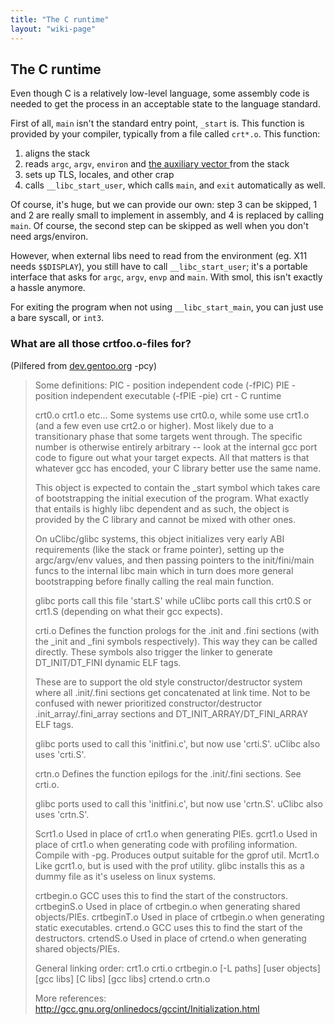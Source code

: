 ```yaml
---
title: "The C runtime"
layout: "wiki-page"
---
```


## The C runtime

Even though C is a relatively low-level language, some assembly code is needed
to get the process in an acceptable state to the language standard.

First of all, `main` isn't the standard entry point, `_start` is. This function
is provided by your compiler, typically from a file called `crt*.o`. This
function:

1. aligns the stack
2. reads `argc`, `argv`, `environ` and [the auxiliary vector
   ](https://www.youtube.com/watch?v=j72GExsDnDU&t=1015) from the stack
3. sets up TLS, locales, and other crap
4. calls `__libc_start_user`, which calls `main`, and `exit` automatically as
   well.

Of course, it's huge, but we can provide our own: step 3 can be skipped, 1 and 2
are really small to implement in assembly, and 4 is replaced by calling `main`.
Of course, the second step can be skipped as well when you don't need
args/environ.

However, when external libs need to read from the environment (eg. X11 needs
`$$DISPLAY`), you still have to call `__libc_start_user`; it's a portable
interface that asks for `argc`, `argv`, `envp` and `main`. With smol, this
isn't exactly a hassle anymore.

For exiting the program when not using `__libc_start_main`, you can just use a
bare syscall, or `int3`.

### What are all those crtfoo.o-files for?

(Pilfered from [dev.gentoo.org](https://dev.gentoo.org/~vapier/crt.txt) -pcy)

> Some definitions:
> PIC - position independent code (-fPIC)
> PIE - position independent executable (-fPIE -pie)
> crt - C runtime
>
>
>
> crt0.o crt1.o etc...
>   Some systems use crt0.o, while some use crt1.o (and a few even use crt2.o
>   or higher).  Most likely due to a transitionary phase that some targets
>   went through.  The specific number is otherwise entirely arbitrary -- look
>   at the internal gcc port code to figure out what your target expects.  All
>   that matters is that whatever gcc has encoded, your C library better use
>   the same name.
>
>   This object is expected to contain the _start symbol which takes care of
>   bootstrapping the initial execution of the program.  What exactly that
>   entails is highly libc dependent and as such, the object is provided by
>   the C library and cannot be mixed with other ones.
>
>   On uClibc/glibc systems, this object initializes very early ABI requirements
>   (like the stack or frame pointer), setting up the argc/argv/env values, and
>   then passing pointers to the init/fini/main funcs to the internal libc main
>   which in turn does more general bootstrapping before finally calling the real
>   main function.
>
>   glibc ports call this file 'start.S' while uClibc ports call this crt0.S or
>   crt1.S (depending on what their gcc expects).
>
> crti.o
>   Defines the function prologs for the .init and .fini sections (with the _init
>   and _fini symbols respectively).  This way they can be called directly.  These
>   symbols also trigger the linker to generate DT_INIT/DT_FINI dynamic ELF tags.
>
>   These are to support the old style constructor/destructor system where all
>   .init/.fini sections get concatenated at link time.  Not to be confused with
>   newer prioritized constructor/destructor .init_array/.fini_array sections and
>   DT_INIT_ARRAY/DT_FINI_ARRAY ELF tags.
>
>   glibc ports used to call this 'initfini.c', but now use 'crti.S'.  uClibc
>   also uses 'crti.S'.
>
> crtn.o
>   Defines the function epilogs for the .init/.fini sections.  See crti.o.
>
>   glibc ports used to call this 'initfini.c', but now use 'crtn.S'.  uClibc
>   also uses 'crtn.S'.
>
> Scrt1.o
>   Used in place of crt1.o when generating PIEs.
> gcrt1.o
>   Used in place of crt1.o when generating code with profiling information.
>   Compile with -pg.  Produces output suitable for the gprof util.
> Mcrt1.o
>   Like gcrt1.o, but is used with the prof utility.  glibc installs this as
>   a dummy file as it's useless on linux systems.
>
> crtbegin.o
>   GCC uses this to find the start of the constructors.
> crtbeginS.o
>   Used in place of crtbegin.o when generating shared objects/PIEs.
> crtbeginT.o
>   Used in place of crtbegin.o when generating static executables.
> crtend.o
>   GCC uses this to find the start of the destructors.
> crtendS.o
>   Used in place of crtend.o when generating shared objects/PIEs.
>
>
>
> General linking order:
> crt1.o crti.o crtbegin.o [-L paths] [user objects] [gcc libs] [C libs] [gcc libs] crtend.o crtn.o
>
>
>
> More references:
>     http://gcc.gnu.org/onlinedocs/gccint/Initialization.html
